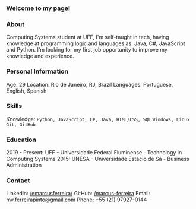 ### Welcome to my page!

### About

Computing Systems student at UFF, I'm self-taught in tech, having knowledge at programming logic and languages as: Java, C#, JavaScript and Python. I'm looking for my first job opportunity to improve my knowledge and experience.

### Personal Information

Age: 29
Location: Rio de Janeiro, RJ, Brazil
Languages: Portuguese, English, Spanish

### Skills

Knowledge:
``` Python, JavaScript, C#, Java, HTML/CSS, SQL ```
``` Windows, Linux ```
``` Git, GitHub ```

### Education

2019 - Present: UFF - Universidade Federal Fluminense - Technology in Computing Systems
2015: UNESA - Universidade Estácio de Sá - Business Administration

### Contact

Linkedin: [/emarcusferreira/](https://www.linkedin.com/in/emarcusferreira/)
GitHub: [/marcus-ferreira](https://github.com/marcus-ferreira)
Email: [mv.ferreirapinto@gmail.com](mailto:mv.ferreirapinto@gmail.com)
Phone: +55 (21) 97927-0144